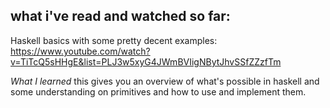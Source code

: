 ## what i've read and watched so far:

Haskell basics with some pretty decent examples:
https://www.youtube.com/watch?v=TiTcQ5sHHgE&list=PLJ3w5xyG4JWmBVIigNBytJhvSSfZZzfTm

*What I learned*
this gives you an overview of what's possible in haskell and some understanding on primitives and how to use and implement them.

